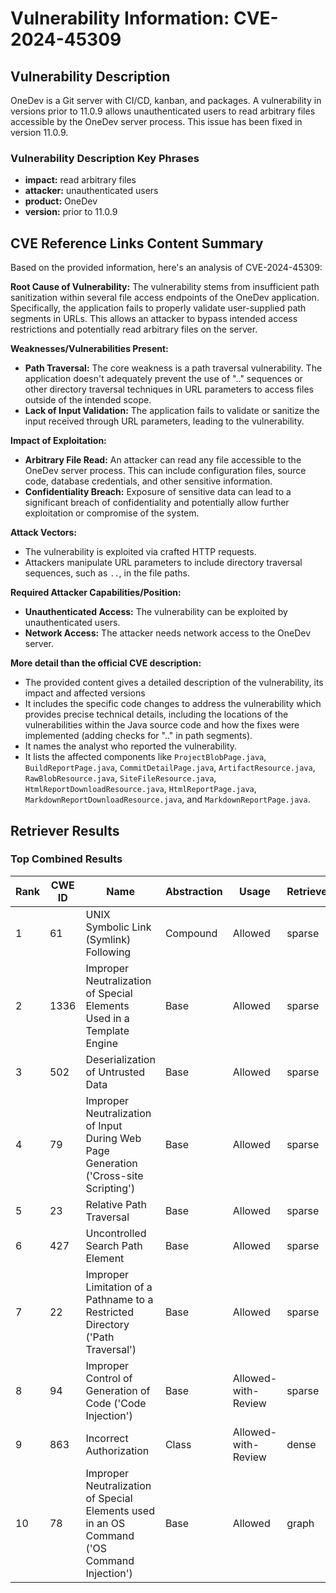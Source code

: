 # Vulnerability Information: CVE-2024-45309

## Vulnerability Description
OneDev is a Git server with CI/CD, kanban, and packages. A vulnerability in versions prior to 11.0.9 allows unauthenticated users to read arbitrary files accessible by the OneDev server process. This issue has been fixed in version 11.0.9.

### Vulnerability Description Key Phrases
- **impact:** read arbitrary files
- **attacker:** unauthenticated users
- **product:** OneDev
- **version:** prior to 11.0.9

## CVE Reference Links Content Summary
Based on the provided information, here's an analysis of CVE-2024-45309:

**Root Cause of Vulnerability:**
The vulnerability stems from insufficient path sanitization within several file access endpoints of the OneDev application. Specifically, the application fails to properly validate user-supplied path segments in URLs. This allows an attacker to bypass intended access restrictions and potentially read arbitrary files on the server.

**Weaknesses/Vulnerabilities Present:**
- **Path Traversal:** The core weakness is a path traversal vulnerability. The application doesn't adequately prevent the use of ".." sequences or other directory traversal techniques in URL parameters to access files outside of the intended scope.
- **Lack of Input Validation:** The application fails to validate or sanitize the input received through URL parameters, leading to the vulnerability.

**Impact of Exploitation:**
- **Arbitrary File Read:** An attacker can read any file accessible to the OneDev server process. This can include configuration files, source code, database credentials, and other sensitive information.
- **Confidentiality Breach:** Exposure of sensitive data can lead to a significant breach of confidentiality and potentially allow further exploitation or compromise of the system.

**Attack Vectors:**
- The vulnerability is exploited via crafted HTTP requests.
- Attackers manipulate URL parameters to include directory traversal sequences, such as `..`, in the file paths.

**Required Attacker Capabilities/Position:**
- **Unauthenticated Access:** The vulnerability can be exploited by unauthenticated users.
- **Network Access:** The attacker needs network access to the OneDev server.

**More detail than the official CVE description:**
- The provided content gives a detailed description of the vulnerability, its impact and affected versions
- It includes the specific code changes to address the vulnerability which provides precise technical details, including the locations of the vulnerabilities within the Java source code and how the fixes were implemented (adding checks for ".." in path segments).
- It names the analyst who reported the vulnerability.
- It lists the affected components like `ProjectBlobPage.java`, `BuildReportPage.java`, `CommitDetailPage.java`, `ArtifactResource.java`, `RawBlobResource.java`, `SiteFileResource.java`, `HtmlReportDownloadResource.java`, `HtmlReportPage.java`, `MarkdownReportDownloadResource.java`, and `MarkdownReportPage.java`.

## Retriever Results

### Top Combined Results

| Rank | CWE ID | Name | Abstraction | Usage  | Retrievers | Individual Scores |
|------|--------|------|-------------|-------|------------|-------------------|
| 1 | 61 | UNIX Symbolic Link (Symlink) Following | Compound | Allowed | sparse | 0.078 |
| 2 | 1336 | Improper Neutralization of Special Elements Used in a Template Engine | Base | Allowed | sparse | 0.077 |
| 3 | 502 | Deserialization of Untrusted Data | Base | Allowed | sparse | 0.075 |
| 4 | 79 | Improper Neutralization of Input During Web Page Generation ('Cross-site Scripting') | Base | Allowed | sparse | 0.075 |
| 5 | 23 | Relative Path Traversal | Base | Allowed | sparse | 0.075 |
| 6 | 427 | Uncontrolled Search Path Element | Base | Allowed | sparse | 0.075 |
| 7 | 22 | Improper Limitation of a Pathname to a Restricted Directory ('Path Traversal') | Base | Allowed | sparse | 0.074 |
| 8 | 94 | Improper Control of Generation of Code ('Code Injection') | Base | Allowed-with-Review | sparse | 0.073 |
| 9 | 863 | Incorrect Authorization | Class | Allowed-with-Review | dense | 0.550 |
| 10 | 78 | Improper Neutralization of Special Elements used in an OS Command ('OS Command Injection') | Base | Allowed | graph | 0.002 |

